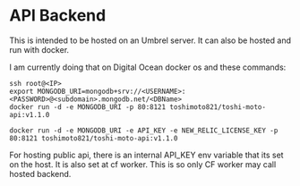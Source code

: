 # API Backend

This is intended to be hosted on an Umbrel server. It can also be hosted and run with docker.

I am currently doing that on Digital Ocean docker os and these commands:

```
ssh root@<IP>
export MONGODB_URI=mongodb+srv://<USERNAME>:<PASSWORD>@<subdomain>.mongodb.net/<DBName>
docker run -d -e MONGODB_URI -p 80:8121 toshimoto821/toshi-moto-api:v1.1.0

docker run -d -e MONGODB_URI -e API_KEY -e NEW_RELIC_LICENSE_KEY -p 80:8121 toshimoto821/toshi-moto-api:v1.1.0
```

For hosting public api, there is an internal API_KEY env variable that its set on the host. It is also set at cf worker. This is so only CF worker may call hosted backend.
